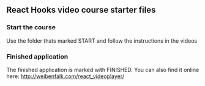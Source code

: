 ## React Hooks video course starter files

### Start the course
Use the folder thats marked START and follow the instructions in the videos

### Finished application
The finished application is marked with FINISHED. You can also find it online here:
http://weibenfalk.com/react_videoplayer/
